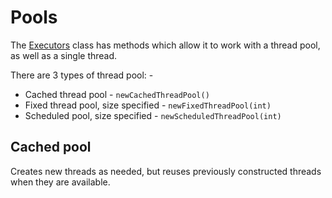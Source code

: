 # Pools

The [Executors](https://docs.oracle.com/en/java/javase/24/docs/api/java.base/java/util/concurrent/Executors.html) class has methods which allow it to work with a thread pool, as well as a single thread.

There are 3 types of thread pool: -

- Cached thread pool - `newCachedThreadPool()`
- Fixed thread pool, size specified - `newFixedThreadPool(int)`
- Scheduled pool, size specified - `newScheduledThreadPool(int)`

## Cached pool

Creates new threads as needed, but reuses previously constructed threads when they are available.
